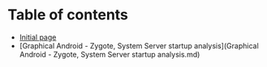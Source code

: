 # Table of contents

* [Initial page](README.md)
* [Graphical Android - Zygote, System Server startup analysis](Graphical Android - Zygote, System Server startup analysis.md)
